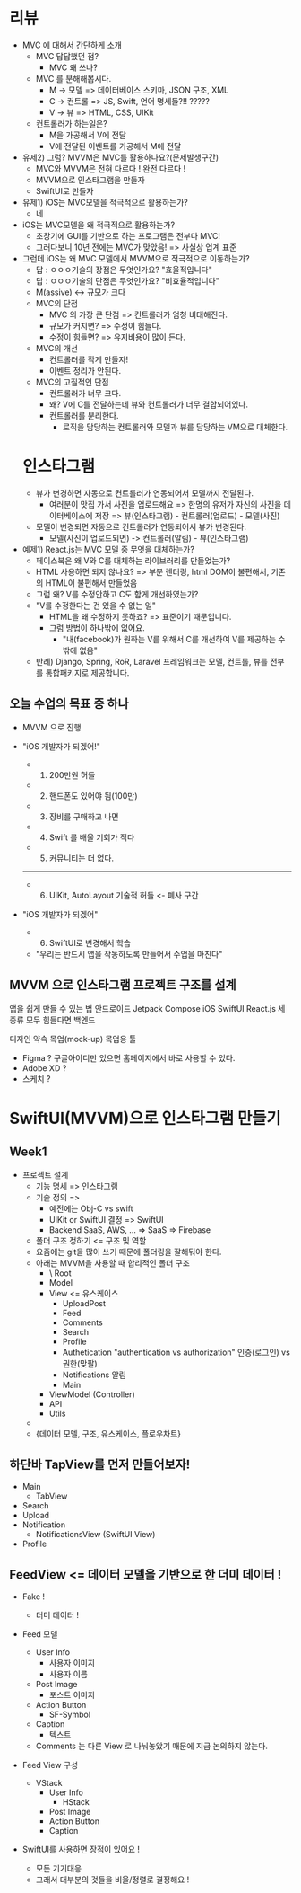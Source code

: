 # 리뷰
- MVC 에 대해서 간단하게 소개
  - MVC 답답했던 점?
    - MVC 왜 쓰나?
  - MVC 를 분해해봅시다. 
    - M -> 모델 => 데이터베이스 스키마, JSON 구조, XML
    - C -> 컨트롤 => JS, Swift, 언어 명세들?!! ?????
    - V -> 뷰 => HTML, CSS, UIKit
  - 컨트롤러가 하는일은?
    - M을 가공해서 V에 전달
    - V에 전달된 이벤트를 가공해서 M에 전달
- 유제2) 그럼? MVVM은 MVC를 활용하나요?(문제발생구간)
  - MVC와 MVVM은 전혀 다르다 ! 완전 다르다 !
  - MVVM으로 인스타그램을 만들자
  - SwiftUI로 만들자
- 유제1) iOS는 MVC모델을 적극적으로 활용하는가?
  - 네
- iOS는 MVC모델을 왜 적극적으로 활용하는가?
  - 초창기에 GUI를 기반으로 하는 프로그램은 전부다 MVC!
  - 그러다보니 10년 전에는 MVC가 맞았음! => 사실상 업계 표준
- 그런데 iOS는 왜 MVC 모델에서 MVVM으로 적극적으로 이동하는가?
  - 답 : ㅇㅇㅇ기술의 장점은 무엇인가요? "효율적입니다"
  - 답 : ㅇㅇㅇ기술의 단점은 무엇인가요? "비효율적입니다"
  - M(assive) <-> 규모가 크다
  - MVC의 단점
    - MVC 의 가장 큰 단점 => 컨트롤러가 엄청 비대해진다. 
    - 규모가 커지면? => 수정이 힘들다. 
    - 수정이 힘들면? => 유지비용이 많이 든다. 
  - MVC의 개선
    - 컨트롤러를 작게 만들자!
    - 이벤트 정리가 안된다. 
  - MVC의 고질적인 단점
    - 컨트롤러가 너무 크다. 
    - 왜? V에 C를 전달하는데 뷰와 컨트롤러가 너무 결합되어있다. 
    - 컨트롤러를 분리한다. 
      - 로직을 담당하는 컨트롤러와 모델과 뷰를 담당하는 VM으로 대체한다. 
  # 인스타그램
  - 뷰가 변경하면 자동으로 컨트롤러가 연동되어서 모델까지 전달된다. 
    - 여러분이 맛집 가서 사진을 업로드해요
      => 한명의 유저가 자신의 사진을 데이터베이스에 저장
      => 뷰(인스타그램) - 컨트롤러(업로드) - 모델(사진)
  - 모델이 변경되면 자동으로 컨트롤러가 연동되어서 뷰가 변경된다. 
    - 모델(사진이 업로드되면) -> 컨트롤러(알림) - 뷰(인스타그램)
- 예제1) React.js는 MVC 모델 중 무엇을 대체하는가?
  - 페이스북은 왜 V와 C를 대체하는 라이브러리를 만들었는가?
  - HTML 사용하면 되지 않나요? => 부분 렌더링, html DOM이 불편해서, 기존의 HTML이 불편해서 만들었음
  - 그럼 왜? V를 수정안하고 C도 함게 개선하였는가?
  - "V를 수정한다는 건 있을 수 없는 일"
    - HTML을 왜 수정하지 못하죠? => 표준이기 때문입니다. 
    - 그럼 방법이 하나밖에 없어요.
      - "내(facebook)가 원하는 V를 위해서 C를 개선하여 V를 제공하는 수밖에 없음"
  - 반례) Django, Spring, RoR, Laravel 프레임워크는 모델, 컨트롤, 뷰를 전부를 통합패키지로 제공합니다. 
  
## 오늘 수업의 목표 중 하나
- MVVM 으로 진행
- "iOS 개발자가 되겠어!"
  - 1) 200만원 허들
  - 2) 핸드폰도 있어야 됨(100만)
  - 3) 장비를 구매하고 나면
  - 4) Swift 를 배울 기회가 적다
  - 5) 커뮤니티는 더 없다.
  - -------------
  - 6) UIKit, AutoLayout 기술적 허들 <- 폐사 구간

- "iOS 개발자가 되겠어"
  - 6) SwiftUI로 변경해서 학습
  - "우리는 반드시 앱을 작동하도록 만들어서 수업을 마친다"


## MVVM 으로 인스타그램 프로젝트 구조를 설계

앱을 쉽게 만들 수 있는 법
안드로이드 Jetpack Compose
iOS SwiftUI
React.js
세 종류 모두 힘들다면 백엔드


디자인 약속 목업(mock-up)
목업용 툴
- Figma ? 구글아이디만 있으면 홈페이지에서 바로 사용할 수 있다. 
- Adobe XD ?
- 스케치 ?

# SwiftUI(MVVM)으로 인스타그램 만들기

## Week1
- 프로젝트 설계
  - 기능 명세 => 인스타그램
  - 기술 정의 => 
    - 예전에는 Obj-C vs swift 
    - UIKit or SwiftUI 결정 => SwiftUI
    - Backend SaaS, AWS, ... => SaaS => Firebase
  - 폴더 구조 정하기 <= 구조 및 역할
  - 요즘에는 git을 많이 쓰기 때문에 폴더링을 잘해둬야 한다. 
  - 아래는 MVVM을 사용할 때 합리적인 폴더 구조
    - \ Root
    - Model
    - View <= 유스케이스
      - UploadPost
      - Feed
      - Comments
      - Search
      - Profile
      - Authetication
"authentication vs authorization"
인증(로그인) vs 권한(맞팔)
      - Notifications 알림
      - Main
    - ViewModel (Controller)
    - API
    - Utils
  - 
  - {데이터 모델, 구조, 유스케이스, 플로우차트}

## 하단바 TapView를 먼저 만들어보자!
- Main
  - TabView
- Search
- Upload
- Notification
  - NotificationsView (SwiftUI View)
- Profile

## FeedView <= 데이터 모델을 기반으로 한 더미 데이터 !
- Fake !
  - 더미 데이터 ! 

- Feed 모델
  - User Info
    - 사용자 이미지
    - 사용자 이름
  - Post Image
    - 포스트 이미지
  - Action Button
    - SF-Symbol
  - Caption
    - 텍스트
  - Comments 는 다른 View 로 나눠놓았기 때문에 지금 논의하지 않는다. 
- Feed View 구성
  - VStack
    - User Info
      - HStack
    - Post Image
    - Action Button
    - Caption
- SwiftUI를 사용하면 장점이 있어요 !
  - 모든 기기대응
  - 그래서 대부분의 것들을 비율/정렬로 결정해요 !